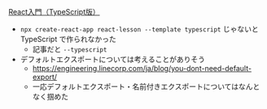 [React入門（TypeScript版）](https://www.webopixel.net/javascript/1588.html)

- `npx create-react-app react-lesson --template typescript` じゃないと TypeScript で作られなかった
  - 記事だと `--typescript`
- デフォルトエクスポートについては考えることがありそう
  - https://engineering.linecorp.com/ja/blog/you-dont-need-default-export/
  - 一応デフォルトエクスポート・名前付きエクスポートについてはなんとなく掴めた

